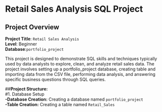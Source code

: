 # Retail Sales Analysis SQL Project
## Project Overview

**Project Title**: `Retail Sales Analysis`  
**Level**: Beginner  
**Database**:`portfolio_project`




This project is designed to demonstrate SQL skills and techniques typically used by data analysts to explore, clean, and analyze retail sales data. The project involves setting up a portfolio_project database, creating table and importing data from the CSV file, performing  data analysis, and answering specific business questions through SQL queries.

##**Project Structure:**  
#1. Database Setup  
**-Database Creation:** Creating a database named `portfolio_project`  
**-Table Creation:** Creating a table named `Retail_Sales`

